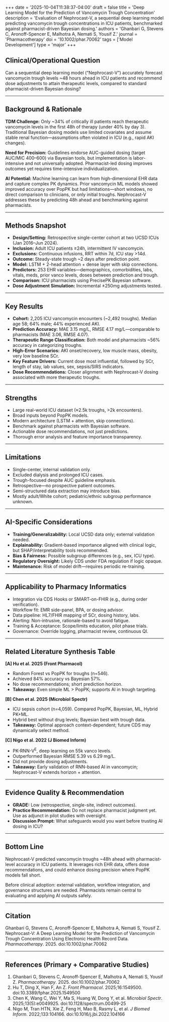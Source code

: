 +++
date = '2025-10-04T11:38:37-04:00'
draft = false
title = 'Deep Learning Model for the Prediction of Vancomycin Trough Concentration'
description = 'Evaluation of Nephrocast-V, a sequential deep learning model predicting vancomycin trough concentrations in ICU patients, benchmarked against pharmacist-driven Bayesian dosing.'
authors = 'Ghanbari G, Stevens C, Aronoff-Spencer E, Malhotra A, Nemati S, Yousif Z.'
journal = 'Pharmacotherapy'
doi = '10.1002/phar.70062'
tags = ['Model Development']
type = 'major'
+++

## Clinical/Operational Question  
Can a sequential deep learning model (“Nephrocast-V”) accurately forecast vancomycin trough levels ~48 hours ahead in ICU patients and recommend dose adjustments to attain therapeutic levels, compared to standard pharmacist-driven Bayesian dosing?  

---

## Background & Rationale  
**TDM Challenge:** Only ~34% of critically ill patients reach therapeutic vancomycin levels in the first 48h of therapy (under 40% by day 3). Traditional Bayesian dosing models use limited covariates and assume stable renal function—assumptions often violated in ICU (e.g., rapid AKI changes).  

**Need for Precision:** Guidelines endorse AUC-guided dosing (target AUC/MIC 400–600) via Bayesian tools, but implementation is labor-intensive and not universally adopted. Pharmacist-led dosing improves outcomes yet requires time-intensive individualization.  

**AI Potential:** Machine learning can learn from high-dimensional EHR data and capture complex PK dynamics. Prior vancomycin ML models showed improved accuracy over PopPK but had limitations—short windows, no direct comparison to clinicians, or only initial troughs. Nephrocast-V addresses these by predicting 48h ahead and benchmarking against pharmacists.  

---

## Methods Snapshot  
- **Design/Setting:** Retrospective single-center cohort at two UCSD ICUs (Jan 2016–Jun 2024).  
- **Inclusion:** Adult ICU patients ≥24h, intermittent IV vancomycin.  
- **Exclusions:** Continuous infusions, RRT within 7d, ICU stay >14d.  
- **Outcome:** Steady-state trough ~2 days after prediction point.  
- **Model:** LSTM + 2-head attention + dense layer with skip connections.  
- **Predictors:** 253 EHR variables—demographics, comorbidities, labs, vitals, meds, prior vanco levels, doses between prediction and trough.  
- **Comparison:** ICU pharmacists using PrecisePK Bayesian software.  
- **Dose Adjustment Simulation:** Incremental ±250mg adjustments tested.  

---

## Key Results  
- **Cohort:** 2,205 ICU vancomycin encounters (~2,492 troughs). Median age 58; 64% male; 44% experienced AKI.  
- **Prediction Accuracy:** MAE 3.15 mg/L, RMSE 4.17 mg/L—comparable to pharmacists (MAE 3.06, RMSE 4.07).  
- **Therapeutic Range Classification:** Both model and pharmacists ~56% accuracy in categorizing troughs.  
- **High-Error Scenarios:** AKI onset/recovery, low muscle mass, obesity, very low baseline SCr.  
- **Key Feature Drivers:** Current dose most influential, followed by SCr, length of stay, lab values, sex, sepsis/SIRS indicators.  
- **Dose Recommendations:** Closer alignment with Nephrocast-V dosing associated with more therapeutic troughs.  

---

## Strengths  
- Large real-world ICU dataset (≈2.5k troughs, >2k encounters).  
- Broad inputs beyond PopPK models.  
- Modern architecture (LSTM + attention, skip connections).  
- Benchmark against pharmacists with Bayesian software.  
- Actionable dose recommendations, not just predictions.  
- Thorough error analysis and feature importance transparency.  

---

## Limitations  
- Single-center, internal validation only.  
- Excluded dialysis and prolonged ICU cases.  
- Trough-focused despite AUC guideline emphasis.  
- Retrospective—no prospective patient outcomes.  
- Semi-structured data extraction may introduce bias.  
- Mostly adult/White cohort; pediatric/ethnic subgroup performance unknown.  

---

## AI-Specific Considerations  
- **Training/Generalizability:** Local UCSD data only; external validation needed.  
- **Explainability:** Gradient-based importance aligned with clinical logic, but SHAP/interpretability tools recommended.  
- **Bias & Fairness:** Possible subgroup differences (e.g., sex, ICU type).  
- **Regulatory Oversight:** Likely CDS under FDA regulation if logic opaque.  
- **Maintenance:** Risk of model drift—requires periodic re-training.  

---

## Applicability to Pharmacy Informatics  
- Integration via CDS Hooks or SMART-on-FHIR (e.g., during order verification).  
- Workflow fit: EMR side-panel, BPA, or dosing advisor.  
- Data pipeline: HL7/FHIR mapping of SCr, dosing history, labs.  
- Alerting: Non-intrusive, rationale-based to avoid fatigue.  
- Training & Acceptance: Scope/limits education, pilot phase trials.  
- Governance: Override logging, pharmacist review, continuous QI.  

---

## Related Literature Synthesis Table  

**[A] Hu et al. 2025 (Front Pharmacol)**  
- Random Forest vs PopPK for troughs (n=546).  
- Achieved 84% accuracy vs Bayesian 57%.  
- No dose recommendations; short prediction horizon.  
- **Takeaway:** Even simple ML > PopPK; supports AI in trough targeting.  

**[B] Chen et al. 2025 (Microbiol Spectr)**  
- ICU sepsis cohort (n=4,059). Compared PopPK, Bayesian, ML, Hybrid PK+ML.  
- Hybrid best without drug levels; Bayesian best with trough data.  
- **Takeaway:** Optimal approach context-dependent; future CDS may dynamically select method.  

**[C] Nigo et al. 2022 (J Biomed Inform)**  
- PK-RNN-V<sup>E</sup>, deep learning on 55k vanco levels.  
- Outperformed Bayesian RMSE 5.39 vs 6.29 mg/L.  
- Did not provide dosing adjustments.  
- **Takeaway:** Early validation of RNN-based AI in vancomycin; Nephrocast-V extends horizon + attention.  

---

## Evidence Quality & Recommendation  
- **GRADE:** Low (retrospective, single-site, indirect outcomes).  
- **Practice Recommendation:** Do not replace pharmacist judgment yet. Use as adjunct in pilot studies with oversight.  
- **Discussion Prompt:** What safeguards would you want before trusting AI dosing in ICU?  

---

## Bottom Line  
Nephrocast-V predicted vancomycin troughs ~48h ahead with pharmacist-level accuracy in ICU patients. It leverages rich EHR data, offers dose recommendations, and could enhance dosing precision where PopPK models fall short.  

Before clinical adoption: external validation, workflow integration, and governance structures are needed. Pharmacists remain central to evaluating and applying AI outputs safely.  

---

## Citation  
Ghanbari G, Stevens C, Aronoff-Spencer E, Malhotra A, Nemati S, Yousif Z. Nephrocast-V: A Deep Learning Model for the Prediction of Vancomycin Trough Concentration Using Electronic Health Record Data. *Pharmacotherapy*. 2025. doi:10.1002/phar.70062  

---

## References (Primary + Comparative Studies)  
1. Ghanbari G, Stevens C, Aronoff-Spencer E, Malhotra A, Nemati S, Yousif Z. *Pharmacotherapy*. 2025. doi:10.1002/phar.70062  
2. Hu T, Ding X, Han F, An Z. *Front Pharmacol*. 2025;16:1549500. doi:10.3389/fphar.2025.1549500  
3. Chen K, Wang C, Wei Y, Ma S, Huang W, Dong Y, et al. *Microbiol Spectr*. 2025;13(5):e0049925. doi:10.1128/spectrum.00499-25  
4. Nigo M, Tran HTN, Xie Z, Feng H, Mao B, Rasmy L, et al. *J Biomed Inform*. 2022;133:104166. doi:10.1016/j.jbi.2022.104166  